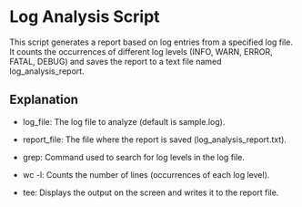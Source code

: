 # Log Analysis Script

This script generates a report based on log entries from a specified log file. It counts the occurrences of different log levels (INFO, WARN, ERROR, FATAL, DEBUG) and saves the report to a text file named log_analysis_report.

## Explanation

- log_file: The log file to analyze (default is sample.log).

- report_file: The file where the report is saved (log_analysis_report.txt).

- grep: Command used to search for log levels in the log file.

- wc -l: Counts the number of lines (occurrences of each log level).

- tee: Displays the output on the screen and writes it to the report file.
